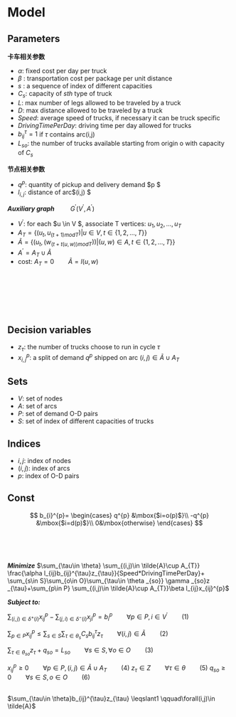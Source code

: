 ﻿Model
===================





Parameters
-------------
**卡车相关参数**

 - $\alpha:$ fixed cost per day per truck
 - $\beta$ :   transportation cost per package per unit distance
 - $s$ :  a sequence of index of different capacities
 - $C_{s}$:   capacity of $s th$ type of truck
 - $L:$ max number of legs allowed to be traveled by a truck
 -  $D:$ max distance allowed to be traveled by a truck
 -  $Speed:$ average speed of trucks, if necessary it can be truck specific
 -  $DrivingTimePerDay:$ driving time per day allowed for trucks
 - $b_{ij}^{\tau}=1$ if  $\tau$ contains arc(i,j)
 - $L_{so}:$  the number of trucks available starting from origin o with capacity of  $C_{s}$


**节点相关参数**

 - $q^{p}$: quantity of pickup and delivery demand $p $
 - $l_{i,j}$: distance of arc$(i,j) $

***Auxiliary graph***  $\qquad G^{'}(V^{'},A^{'})$

 - $V^{'}:$ for each $u \in V $, associate T vertices: $u_{1},u_{2},...,u_{T}$
 - $A_{T}=\left \{ (u_{t},u_{(t+1)mod T})|u\in  V , t\in\left \{ 1,2,...,T \right \}\right \}$
 - $\tilde{A}=\left \{ (u_{t},(w_{(t+t(u,w))mod T}))|(u,w)\in  A , t\in\left \{ 1,2,...,T \right \}\right \}$
 - $A^{'}=A_{T}\cup \tilde{A}$
 - cost: $A_{T}=0  \qquad\tilde{A}=l(u,w)$     
 

<br/>
<br/>
<br/>
<br/>
<br/>

 
Decision variables
-------------
- $z_{\tau}$: the number of trucks choose to run in cycle $\tau$
- $x_{i,j}^{p}$: a split of demand $q^{p}$ shipped on arc $(i,j)\in \tilde{A}\cup A_{T}$


Sets
-------------
- $V$:  set of nodes
- $A$:  set of arcs
- $P$:  set of demand O-D pairs
- $S$:  set of index of different capacities of trucks

Indices
-------------
- $i,j$:  index of nodes
- $(i,j)$:  index of arcs
- $p$:  index of O-D pairs

Const
-------------


$$
b_{i}^{p}=
 \begin{cases}
   q^{p}  &\mbox{$i=o(p)$}\\
   -q^{p}  &\mbox{$i=d(p)$}\\
   0&\mbox{otherwise}
   \end{cases}
$$

<br/>
<br/>
<br/>


***Minimize***
$\sum_{\tau\in \theta} \sum_{(i,j)\in \tilde{A}\cup A_{T}} \frac{\alpha l_{ij}b_{ij}^{\tau}z_{\tau}}{Speed*DrivingTimePerDay}+ \sum_{s\in S}\sum_{o\in O}\sum_{\tau\in \theta _{so}} \gamma _{so}z _{\tau}+\sum_{p\in P} \sum_{(i,j)\in \tilde{A}\cup A_{T}}\beta l_{ij}x_{ij}^{p}$

***Subject to:***
  
   
   $\sum_{(i,j)\in \delta ^{+}(i)} x_{ij}^{p}-\sum_{(j,i)\in \delta ^{-}(i)} x_{ji}^{p}=b_{i}^{p} \qquad \forall p\in P, i\in V^{'}\qquad (1)$
   
$\sum_{p\in P}x_{ij}^{p} \leqslant \sum_{s\in S}\sum_{\tau\in \theta _{s}} C_{s}b_{ij}^{\tau}z_{\tau} \qquad \forall(i,j)\in \tilde{A}\qquad(2)$



   $\sum_{\tau\in \theta_{so}}z_{\tau}+q_{so} = L_{so}\qquad \forall s\in S,\forall o\in O \qquad(3)$
   

   
   $x_{ij}^{p}\geqslant 0\qquad \forall p\in P,(i,j) \in \tilde{A}\cup A_{T}\qquad(4)$
   $z_{\tau}\in Z\qquad \forall \tau\in \theta\qquad(5)$
    $q_{so}\geqslant0\qquad \forall s\in S,o\in O \qquad(6)$
   
  <br/> 
$\sum_{\tau\in \theta}b_{ij}^{\tau}z_{\tau} \leqslant1 \qquad\forall(i,j)\in \tilde{A}$